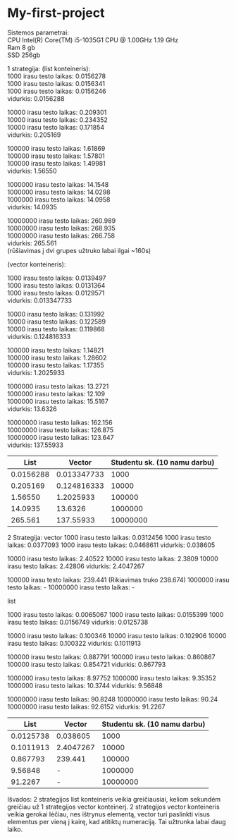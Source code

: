 # My-first-project  
Sistemos parametrai:  
CPU Intel(R) Core(TM) i5-1035G1 CPU @ 1.00GHz   1.19 GHz  
Ram 8 gb  
SSD 256gb  

1 strategija:
(list konteineris):  
1000 irasu testo laikas: 0.0156278  
1000 irasu testo laikas: 0.0156341  
1000 irasu testo laikas: 0.0156246  
vidurkis: 0.0156288  
  
10000 irasu testo laikas: 0.209301  
10000 irasu testo laikas: 0.234352  
10000 irasu testo laikas: 0.171854  
vidurkis: 0.205169  
  
100000 irasu testo laikas: 1.61869  
100000 irasu testo laikas: 1.57801  
100000 irasu testo laikas: 1.49981  
vidurkis: 1.56550  
  
1000000 irasu testo laikas: 14.1548  
1000000 irasu testo laikas: 14.0298  
1000000 irasu testo laikas: 14.0958  
vidurkis: 14.0935  

10000000 irasu testo laikas: 260.989  
10000000 irasu testo laikas: 268.935  
10000000 irasu testo laikas: 266.758  
vidurkis: 265.561  
(rūšiavimas į dvi grupes užtruko labai ilgai ~160s)  
  
(vector konteineris): 
  
1000 irasu testo laikas: 0.0139497  
1000 irasu testo laikas: 0.0131364  
1000 irasu testo laikas: 0.0129571  
vidurkis: 0.013347733  
  
10000 irasu testo laikas: 0.131992  
10000 irasu testo laikas: 0.122589  
10000 irasu testo laikas: 0.119868  
vidurkis: 0.124816333  
  
100000 irasu testo laikas: 1.14821  
100000 irasu testo laikas: 1.28602  
100000 irasu testo laikas: 1.17355  
vidurkis: 1.2025933  
  
1000000 irasu testo laikas: 13.2721  
1000000 irasu testo laikas: 12.109  
1000000 irasu testo laikas: 15.5167  
vidurkis: 13.6326  
  
10000000 irasu testo laikas: 162.156  
10000000 irasu testo laikas: 126.875  
10000000 irasu testo laikas: 123.647  
vidurkis: 137.55933  
 
| List                | Vector              | Studentu sk. (10 namu darbu)|
|---------------------|---------------------|---------------|
| 0.0156288  | 0.013347733| 1000          |
| 0.205169   | 0.124816333| 10000         |
| 1.56550    | 1.2025933  | 100000        |
| 14.0935    | 13.6326    | 1000000       |
| 265.561    | 137.55933  | 10000000      |

2 Strategija:
vector
1000 irasu testo laikas: 0.0312456
1000 irasu testo laikas: 0.0377093
1000 irasu testo laikas: 0.0468611
vidurkis: 0.038605

10000 irasu testo laikas: 2.40522
10000 irasu testo laikas: 2.3809
10000 irasu testo laikas: 2.42806
vidurkis: 2.4047267

100000 irasu testo laikas: 239.441 (Rikiavimas truko 238.674)
1000000 irasu testo laikas: -
10000000 irasu testo laikas: -

list

1000 irasu testo laikas: 0.0065067
1000 irasu testo laikas: 0.0155399
1000 irasu testo laikas: 0.0156749
vidurkis: 0.0125738

10000 irasu testo laikas: 0.100346
10000 irasu testo laikas: 0.102906
10000 irasu testo laikas: 0.100322
vidurkis: 0.1011913

100000 irasu testo laikas: 0.887791
100000 irasu testo laikas: 0.860867
100000 irasu testo laikas: 0.854721
vidurkis: 0.867793

1000000 irasu testo laikas: 8.97752
1000000 irasu testo laikas: 9.35352
1000000 irasu testo laikas: 10.3744
vidurkis: 9.56848

10000000 irasu testo laikas: 90.8248
10000000 irasu testo laikas: 90.24
10000000 irasu testo laikas: 92.6152
vidurkis: 91.2267

| List                | Vector              | Studentu sk. (10 namu darbu)|
|---------------------|---------------------|---------------|
| 0.0125738  | 0.038605| 1000          |
| 0.1011913   | 2.4047267| 10000         |
| 0.867793    |  239.441  | 100000        |
| 9.56848    | -   | 1000000       |
| 91.2267    | -  | 10000000      |


Išvados:
2 strategijos list konteineris veikia greičiausiai, keliom sekundėm greičiau už 1 strategijos vector konteinerį.
2 strategijos vector konteineris veikia gerokai lėčiau, nes ištrynus elementą, 
vector turi paslinkti visus elementus per vieną į kairę, kad atitiktų numeraciją.
Tai užtrunka labai daug laiko. 
